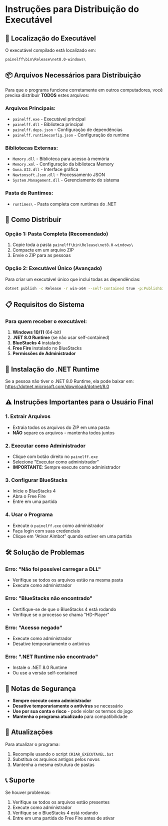 # Instruções para Distribuição do Executável

## 📁 Localização do Executável

O executável compilado está localizado em:
```
painelff\bin\Release\net8.0-windows\
```

## 📦 Arquivos Necessários para Distribuição

Para que o programa funcione corretamente em outros computadores, você precisa distribuir **TODOS** estes arquivos:

### Arquivos Principais:
- `painelff.exe` - Executável principal
- `painelff.dll` - Biblioteca principal
- `painelff.deps.json` - Configuração de dependências
- `painelff.runtimeconfig.json` - Configuração do runtime

### Bibliotecas Externas:
- `Memory.dll` - Biblioteca para acesso à memória
- `Memory.xml` - Configuração da biblioteca Memory
- `Guna.UI2.dll` - Interface gráfica
- `Newtonsoft.Json.dll` - Processamento JSON
- `System.Management.dll` - Gerenciamento do sistema

### Pasta de Runtimes:
- `runtimes\` - Pasta completa com runtimes do .NET

## 🚀 Como Distribuir

### Opção 1: Pasta Completa (Recomendado)
1. Copie toda a pasta `painelff\bin\Release\net8.0-windows\`
2. Compacte em um arquivo ZIP
3. Envie o ZIP para as pessoas

### Opção 2: Executável Único (Avançado)
Para criar um executável único que inclui todas as dependências:

```bash
dotnet publish -c Release -r win-x64 --self-contained true -p:PublishSingleFile=true
```

## 📋 Requisitos do Sistema

### Para quem receber o executável:

1. **Windows 10/11** (64-bit)
2. **.NET 8.0 Runtime** (se não usar self-contained)
3. **BlueStacks 4** instalado
4. **Free Fire** instalado no BlueStacks
5. **Permissões de Administrador**

## 🔧 Instalação do .NET Runtime

Se a pessoa não tiver o .NET 8.0 Runtime, ela pode baixar em:
https://dotnet.microsoft.com/download/dotnet/8.0

## ⚠️ Instruções Importantes para o Usuário Final

### 1. Extrair Arquivos
- Extraia todos os arquivos do ZIP em uma pasta
- **NÃO** separe os arquivos - mantenha todos juntos

### 2. Executar como Administrador
- Clique com botão direito no `painelff.exe`
- Selecione "Executar como administrador"
- **IMPORTANTE**: Sempre execute como administrador

### 3. Configurar BlueStacks
- Inicie o BlueStacks 4
- Abra o Free Fire
- Entre em uma partida

### 4. Usar o Programa
- Execute o `painelff.exe` como administrador
- Faça login com suas credenciais
- Clique em "Ativar Aimbot" quando estiver em uma partida

## 🛠️ Solução de Problemas

### Erro: "Não foi possível carregar a DLL"
- Verifique se todos os arquivos estão na mesma pasta
- Execute como administrador

### Erro: "BlueStacks não encontrado"
- Certifique-se de que o BlueStacks 4 está rodando
- Verifique se o processo se chama "HD-Player"

### Erro: "Acesso negado"
- Execute como administrador
- Desative temporariamente o antivírus

### Erro: ".NET Runtime não encontrado"
- Instale o .NET 8.0 Runtime
- Ou use a versão self-contained

## 📝 Notas de Segurança

- **Sempre execute como administrador**
- **Desative temporariamente o antivírus** se necessário
- **Use por sua conta e risco** - pode violar os termos do jogo
- **Mantenha o programa atualizado** para compatibilidade

## 🔄 Atualizações

Para atualizar o programa:
1. Recompile usando o script `CRIAR_EXECUTAVEL.bat`
2. Substitua os arquivos antigos pelos novos
3. Mantenha a mesma estrutura de pastas

## 📞 Suporte

Se houver problemas:
1. Verifique se todos os arquivos estão presentes
2. Execute como administrador
3. Verifique se o BlueStacks 4 está rodando
4. Entre em uma partida do Free Fire antes de ativar 